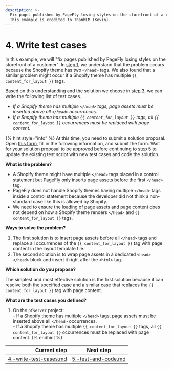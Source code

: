 ```yaml
---
description: >-
  Fix pages published by PageFly losing styles on the storefront of a customer.
  This example is credited to ThanhLM (Kevin).
---
```


# 4. Write test cases

In this example, we will "fix pages published by PageFly losing styles on the storefront of a customer". In [step 1](1.-understand-the-issue.md), we understand that the problem occurs because the Shopify theme has two `</head>` tags. We also found that a similar problem might occur if a Shopify theme has multiple `{{ content_for_layout }}` tags.

Based on this understanding and the solution we choose in [step 3](3.-choose-one-solution.md), we can write the following list of test cases.

* _If a Shopify theme has multiple `</head>` tags, page assets must be inserted above all `</head>` occurrences._
* _If a Shopify theme has multiple `{{ content_for_layout }}` tags, all `{{ content_for_layout }}` occurrences must be replaced with page content._

{% hint style="info" %}
At this time, you need to submit a solution proposal. Open [this form](https://docs.google.com/forms/d/e/1FAIpQLSc8IcTnfy\_6Y92hScpEwUMpfWXQengWYQtxPXiXPbmStBWilw/viewform), fill in the following information, and submit the form. Wait for your solution proposal to be approved before continuing to [step 5](5.-test-and-code.md) to update the existing test script with new test cases and code the solution.

**What is the problem?**

* A Shopify theme might have multiple `</head>` tags placed in a control statement but PageFly only inserts page assets before the first `</head>` tag.
* PageFly does not handle Shopify themes having multiple `</head>` tags inside a control statement because the developer did not think a non-standard case like this is allowed by Shopify.
* We need to ensure the loading of page assets and page content does not depend on how a Shopify theme renders `</head>` and `{{ content_for_layout }}` tags.

**Ways to solve the problem?**

1. The first solution is to insert page assets before all `</head>` tags and replace all occurrences of the `{{ content_for_layout }}` tag with page content in the layout template file.
2. The second solution is to wrap page assets in a dedicated `<head></head>` block and insert it right after the `<html>` tag.

**Which solution do you propose?**

The simplest and most effective solution is the first solution because it can resolve both the specified case and a similar case that replaces the `{{ content_for_layout }}` tag with page content.

**What are the test cases you defined?**

1. On the `pfserver` project:\
   \- If a Shopify theme has multiple `</head>` tags, page assets must be inserted above all `</head>` occurrences.\
   \- If a Shopify theme has multiple `{{ content_for_layout }}` tags, all `{{ content_for_layout }}` occurrences must be replaced with page content.
{% endhint %}

|                                                            Current step | Next step                                                         |
| ----------------------------------------------------------------------: | ----------------------------------------------------------------- |
| [4.-write-test-cases.md](../processes/4.-write-test-cases.md "mention") | [5.-test-and-code.md](../processes/5.-test-and-code.md "mention") |

